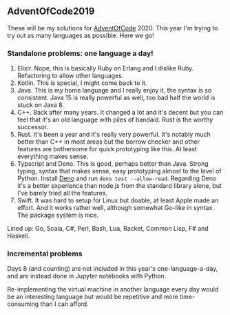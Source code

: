 ## AdventOfCode2019

These will be my solutions for [AdventOfCode](https://adventofcode.com/) 2020. This year I'm trying to try out as many languages as possible. Here we go!

### Standalone problems: one language a day!

1. Elixir. Nope, this is basically Ruby on Erlang and I dislike Ruby. Refactoring to allow other languages.
2. Kotlin. This is special, I might come back to it.
3. Java. This is my home language and I really enjoy it, the syntax is so consistent. Java 15 is really powerful as well, too bad half the world is stuck on Java 8.
4. C++. Back after many years. It changed a lot and it's decent but you can feel that it's an old language with piles of bandaid. Rust is the worthy successor.
5. Rust. It's been a year and it's really very powerful. It's notably much better than C++ in most areas but the borrow checker and other features are bothersome for quick prototyping like this. At least everything makes sense.
6. Typscript and Deno. This is good, perhaps better than Java. Strong typing, syntax that makes sense, easy prototyping almost to the level of Python. Install [Deno](https://deno.land/manual@v1.5.4/getting_started/installation) and run `deno test --allow-read`. Regarding Deno it's a better experience than node.js from the standard library alone, but I've barely tried all the features.
7. Swift. It was hard to setup for Linux but doable, at least Apple made an effort. And it works rather well, although somewhat Go-like in syntax. The package system is nice.

Lined up: Go, Scala, C#, Perl, Bash, Lua, Racket, Common Lisp, F# and Haskell.

### Incremental problems

Days 8 (and counting) are not included in this year's one-language-a-day, and are instead done in Jupyter notebooks with Python.

Re-implementing the virtual machine in another language every day would be an interesting language but would be repetitive and more time-consuming than I can afford.
